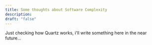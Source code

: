 ```yaml
---
title: Some thoughts about Software Complexity
description: 
draft: "false"
---
```

Just checking how Quartz works, i'll write something here in the near future...